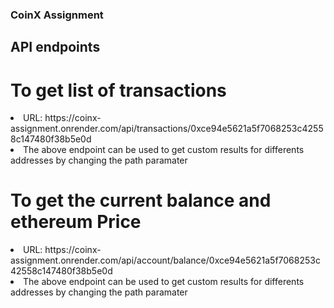 ### CoinX Assignment

## API endpoints

# To get list of transactions

<li> URL: https://coinx-assignment.onrender.com/api/transactions/0xce94e5621a5f7068253c42558c147480f38b5e0d </li>
<li>The above endpoint can be used to get custom results for differents addresses by changing the path paramater</li>

# To get the current balance and ethereum Price

<li> URL: https://coinx-assignment.onrender.com/api/account/balance/0xce94e5621a5f7068253c42558c147480f38b5e0d </li>
<li>The above endpoint can be used to get custom results for differents addresses by changing the path paramater</li>
